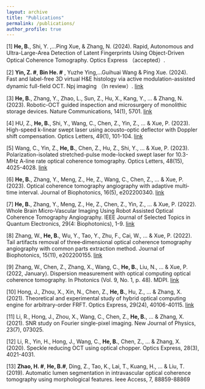 ```yaml
---
layout: archive
title: "Publications"
permalink: /publications/
author_profile: true
---
```


[1] **He, B.**, Shi, Y. ,...Ping Xue,  & Zhang, N. (2024). Rapid, Autonomous and Ultra-Large-Area Detection of Latent Fingerprints Using Object-Driven Optical Coherence Tomography. Optics Express （accepted）.

[2] **Yin, Z. #**, **Bin He. #** , Yuzhe Ying,...Guihuai Wang & Ping Xue. (2024). Fast and label-free 3D virtual H&E histology via active modulation-assisted dynamic full-field OCT. Npj imaging （In review）.
[link](https://arxiv.org/abs/2404.19641)

[3] **He, B.**, Zhang, Y., Zhao, L., Sun, Z., Hu, X., Kang, Y., ... & Zhang, N. (2023). Robotic-OCT guided inspection and microsurgery of monolithic storage devices. Nature Communications, 14(1), 5701.
[link](https://www.nature.com/articles/s41467-023-41498-x)

[4] HU, Z., **He, B.**, Shi, Y., Wang, C., Chen, Z., Yin, Z., ... & Xue, P. (2023). High-speed k-linear swept laser using acousto-optic deflector with Doppler shift compensation. Optics Letters, 49(1), 101-104.
[link](https://opg.optica.org/ol/upcoming_pdf.cfm?id=513516)

[5] Wang, C., Yin, Z., **He, B.**, Chen, Z., Hu, Z., Shi, Y., ... & Xue, P. (2023). Polarization-isolated stretched-pulse mode-locked swept laser for 10.3-MHz A-line rate optical coherence tomography. Optics Letters, 48(15), 4025-4028.
[link](https://opg.optica.org/ol/abstract.cfm?uri=ol-48-15-4025)

[6] **He, B.**, Zhang, Y., Meng, Z., He, Z., Wang, C., Chen, Z., ... & Xue, P. (2023). Optical coherence tomography angiography with adaptive multi‐time interval. Journal of Biophotonics, 16(5), e202200340.
[link](https://onlinelibrary.wiley.com/doi/abs/10.1002/jbio.202200340)

[7] **He, B.**, Zhang, Y., Meng, Z., He, Z., Chen, Z., Yin, Z., ... & Xue, P. (2022). Whole Brain Micro-Vascular Imaging Using Robot Assisted Optical Coherence Tomography Angiography. IEEE Journal of Selected Topics in Quantum Electronics, 29(4: Biophotonics), 1-9.
[link](https://ieeexplore.ieee.org/document/9991088)

[8] Zhang, W., **He, B.**, Wu, Y., Tao, Y., Zhu, F., Cai, W., ... & Xue, P. (2022). Tail artifacts removal of three‐dimensional optical coherence tomography angiography with common parts extraction method. Journal of Biophotonics, 15(11), e202200155.
[link](https://onlinelibrary.wiley.com/doi/10.1002/jbio.202200155)

[9] Zhang, W., Chen, Z., Zhang, X., Wang, C., **He, B.**, Liu, N., ... & Xue, P. (2022, January). Dispersion measurement with optical computing optical coherence tomography. In Photonics (Vol. 9, No. 1, p. 48). MDPI.
[link](https://www.mdpi.com/2304-6732/9/1/48)

[10] Hong, J., Zhou, X., Xin, N., Chen, Z., **He, B.**, Hu, Z., ... & Zhang, X. (2021). Theoretical and experimental study of hybrid optical computing engine for arbitrary-order FRFT. Optics Express, 29(24), 40106-40115.
[link](https://opg.optica.org/oe/fulltext.cfm?uri=oe-29-24-40106&id=464902)

[11] Li, R., Hong, J., Zhou, X., Wang, C., Chen, Z., **He, B.**, ... & Zhang, X. (2021). SNR study on Fourier single-pixel imaging. New Journal of Physics, 23(7), 073025.

[12] Li, R., Yin, H., Hong, J., Wang, C., **He, B.**, Chen, Z., ... & Zhang, X. (2020). Speckle reducing OCT using optical chopper. Optics Express, 28(3), 4021-4031.

[13] **Zhao, H. #**, **He, B.#**, Ding, Z., Tao, K., Lai, T., Kuang, H., ... & Liu, T. (2019). Automatic lumen segmentation in intravascular optical coherence tomography using morphological features. Ieee Access, 7, 88859-88869





